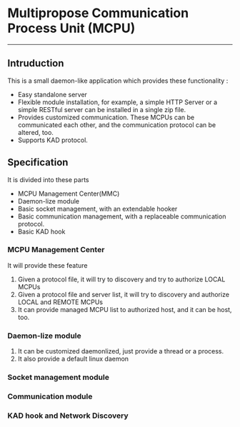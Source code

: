# Multipropose Communication Process Unit (MCPU)
-----

## Intruduction

This is a small daemon-like application which provides these functionality :

- Easy standalone server
- Flexible module installation, for example, a simple HTTP Server or a simple RESTful server can be installed in a single zip file.
- Provides customized communication. These MCPUs can be communicated each other, and the communication protocol can be altered, too.
- Supports KAD protocol.

## Specification

It is divided into these parts

- MCPU Management Center(MMC)
- Daemon-lize module
- Basic socket management, with an extendable hooker
- Basic communication management, with a replaceable communication protocol.
- Basic KAD hook

### MCPU Management Center
It will provide these feature 

1. Given a protocol file, it will try to discovery and try to authorize LOCAL MCPUs
2. Given a protocol file and server list, it will try to discovery and authorize LOCAL and REMOTE MCPUs
3. It can provide managed MCPU list to authorized host, and it can be host, too.


### Daemon-lize module
1. It can be customized daemonlized, just provide a thread or a process.
2. It also provide a default linux daemon


### Socket management module

### Communication module

### KAD hook and Network Discovery
